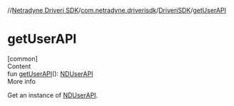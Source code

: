 //[Netradyne Driveri SDK](../../index.md)/[com.netradyne.driverisdk](../index.md)/[DriveriSDK](index.md)/[getUserAPI](get-user-a-p-i.md)



# getUserAPI  
[common]  
Content  
fun [getUserAPI](get-user-a-p-i.md)(): [NDUserAPI](../../com.netradyne.driverisdk.user/-n-d-user-a-p-i/index.md)  
More info  


Get an instance of [NDUserAPI](../../com.netradyne.driverisdk.user/-n-d-user-a-p-i/index.md).

  



